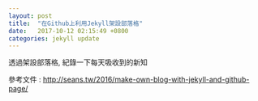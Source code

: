```yaml
---
layout: post
title:  "在Github上利用Jekyll架設部落格"
date:   2017-10-12 02:15:49 +0800
categories: jekyll update
---
```


透過架設部落格, 紀錄一下每天吸收到的新知

參考文件 : <http://seans.tw/2016/make-own-blog-with-jekyll-and-github-page/>
